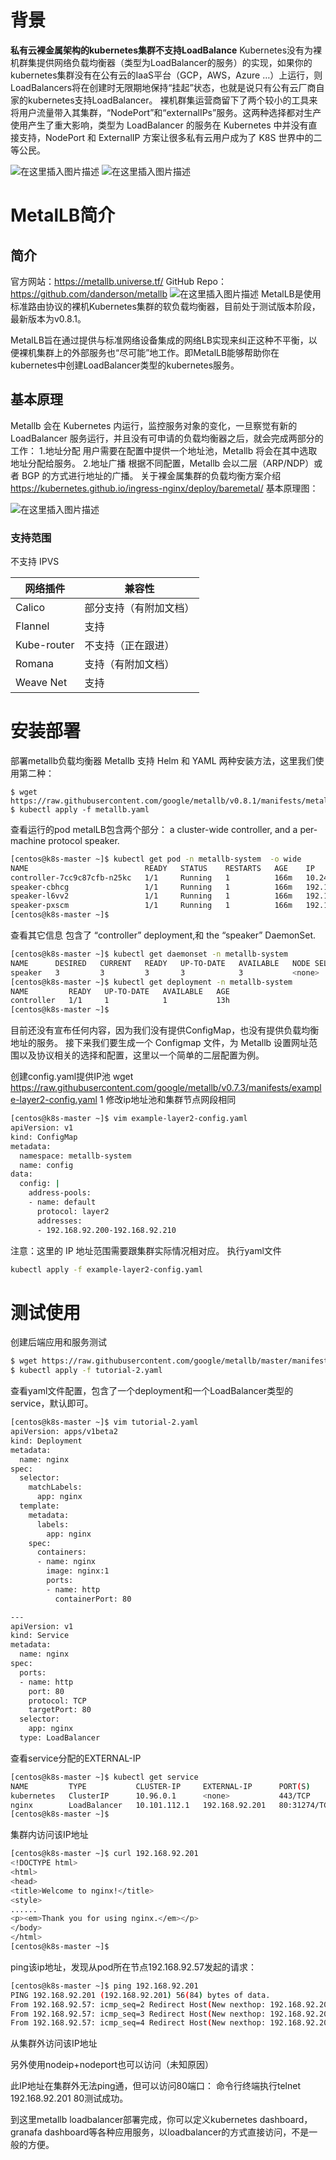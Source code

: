 ﻿# 背景
**私有云裸金属架构的kubernetes集群不支持LoadBalance**
Kubernetes没有为裸机群集提供网络负载均衡器（类型为LoadBalancer的服务）的实现，如果你的kubernetes集群没有在公有云的IaaS平台（GCP，AWS，Azure …）上运行，则LoadBalancers将在创建时无限期地保持“挂起”状态，也就是说只有公有云厂商自家的kubernetes支持LoadBalancer。
裸机群集运营商留下了两个较小的工具来将用户流量带入其集群，“NodePort”和“externalIPs”服务。这两种选择都对生产使用产生了重大影响，类型为 LoadBalancer 的服务在 Kubernetes 中并没有直接支持，NodePort 和 ExternalIP 方案让很多私有云用户成为了 K8S 世界中的二等公民。

![在这里插入图片描述](.\images\20191024160316678.png)
![在这里插入图片描述](.\images\2019102416041446.png)

# MetalLB简介
## 简介

官方网站：https://metallb.universe.tf/
GitHub Repo：https://github.com/danderson/metallb
![在这里插入图片描述](.\images\20191024155928524.png)
MetalLB是使用标准路由协议的裸机Kubernetes集群的软负载均衡器，目前处于测试版本阶段，最新版本为v0.8.1。

MetalLB旨在通过提供与标准网络设备集成的网络LB实现来纠正这种不平衡，以便裸机集群上的外部服务也“尽可能”地工作。即MetalLB能够帮助你在kubernetes中创建LoadBalancer类型的kubernetes服务。

## 基本原理

Metallb 会在 Kubernetes 内运行，监控服务对象的变化，一旦察觉有新的LoadBalancer 服务运行，并且没有可申请的负载均衡器之后，就会完成两部分的工作：
1.地址分配
用户需要在配置中提供一个地址池，Metallb 将会在其中选取地址分配给服务。
2.地址广播
根据不同配置，Metallb 会以二层（ARP/NDP）或者 BGP 的方式进行地址的广播。
关于裸金属集群的负载均衡方案介绍
https://kubernetes.github.io/ingress-nginx/deploy/baremetal/
基本原理图：

![在这里插入图片描述](.\images\20191024160741157.png)

### 支持范围

不支持 IPVS

| 网络插件    | 兼容性                 |
| ----------- | ---------------------- |
| Calico      | 部分支持（有附加文档） |
| Flannel     | 支持                   |
| Kube-router | 不支持（正在跟进）     |
| Romana      | 支持（有附加文档）     |
| Weave Net   | 支持                   |

# 安装部署

部署metallb负载均衡器
Metallb 支持 Helm 和 YAML 两种安装方法，这里我们使用第二种：

```
$ wget https://raw.githubusercontent.com/google/metallb/v0.8.1/manifests/metallb.yaml
$ kubectl apply -f metallb.yaml
```

查看运行的pod
metalLB包含两个部分： a cluster-wide controller, and a per-machine protocol speaker.


```bash
[centos@k8s-master ~]$ kubectl get pod -n metallb-system  -o wide
NAME                          READY   STATUS    RESTARTS   AGE    IP              NODE         NOMINATED NODE   READINESS GATES
controller-7cc9c87cfb-n25kc   1/1     Running   1          166m   10.244.1.39     k8s-node1    <none>           <none>
speaker-cbhcg                 1/1     Running   1          166m   192.168.92.56   k8s-master   <none>           <none>
speaker-l6vv2                 1/1     Running   1          166m   192.168.92.58   k8s-node2    <none>           <none>
speaker-pxscm                 1/1     Running   1          166m   192.168.92.57   k8s-node1    <none>           <none>
[centos@k8s-master ~]$ 
```

查看其它信息
包含了 “controller” deployment,和 the “speaker” DaemonSet.

```bash
[centos@k8s-master ~]$ kubectl get daemonset -n metallb-system 
NAME      DESIRED   CURRENT   READY   UP-TO-DATE   AVAILABLE   NODE SELECTOR   AGE
speaker   3         3         3       3            3           <none>          13h
[centos@k8s-master ~]$ kubectl get deployment -n metallb-system 
NAME         READY   UP-TO-DATE   AVAILABLE   AGE
controller   1/1     1            1           13h
[centos@k8s-master ~]$ 
```

目前还没有宣布任何内容，因为我们没有提供ConfigMap，也没有提供负载均衡地址的服务。
接下来我们要生成一个 Configmap 文件，为 Metallb 设置网址范围以及协议相关的选择和配置，这里以一个简单的二层配置为例。

创建config.yaml提供IP池
wget https://raw.githubusercontent.com/google/metallb/v0.7.3/manifests/example-layer2-config.yaml
1
修改ip地址池和集群节点网段相同

```bash
[centos@k8s-master ~]$ vim example-layer2-config.yaml 
apiVersion: v1
kind: ConfigMap
metadata:
  namespace: metallb-system
  name: config
data:
  config: |
    address-pools:
    - name: default
      protocol: layer2
      addresses:
      - 192.168.92.200-192.168.92.210
```


注意：这里的 IP 地址范围需要跟集群实际情况相对应。
执行yaml文件

```bash
kubectl apply -f example-layer2-config.yaml
```

# 测试使用

创建后端应用和服务测试

```bash
$ wget https://raw.githubusercontent.com/google/metallb/master/manifests/tutorial-2.yaml
$ kubectl apply -f tutorial-2.yaml
```

查看yaml文件配置，包含了一个deployment和一个LoadBalancer类型的service，默认即可。

```bash
[centos@k8s-master ~]$ vim tutorial-2.yaml 
apiVersion: apps/v1beta2
kind: Deployment
metadata:
  name: nginx
spec:
  selector:
    matchLabels:
      app: nginx
  template:
    metadata:
      labels:
        app: nginx
    spec:
      containers:
      - name: nginx
        image: nginx:1
        ports:
        - name: http
          containerPort: 80

---
apiVersion: v1
kind: Service
metadata:
  name: nginx
spec:
  ports:
  - name: http
    port: 80
    protocol: TCP
    targetPort: 80
  selector:
    app: nginx
  type: LoadBalancer
```

查看service分配的EXTERNAL-IP

```bash
[centos@k8s-master ~]$ kubectl get service 
NAME         TYPE           CLUSTER-IP     EXTERNAL-IP      PORT(S)        AGE
kubernetes   ClusterIP      10.96.0.1      <none>           443/TCP        3d15h
nginx        LoadBalancer   10.101.112.1   192.168.92.201   80:31274/TCP   123m
[centos@k8s-master ~]$
```


集群内访问该IP地址

```bash
[centos@k8s-master ~]$ curl 192.168.92.201
<!DOCTYPE html>
<html>
<head>
<title>Welcome to nginx!</title>
<style>
......
<p><em>Thank you for using nginx.</em></p>
</body>
</html>
[centos@k8s-master ~]$ 
```


ping该ip地址，发现从pod所在节点192.168.92.57发起的请求：

```bash
[centos@k8s-master ~]$ ping 192.168.92.201
PING 192.168.92.201 (192.168.92.201) 56(84) bytes of data.
From 192.168.92.57: icmp_seq=2 Redirect Host(New nexthop: 192.168.92.201)
From 192.168.92.57: icmp_seq=3 Redirect Host(New nexthop: 192.168.92.201)
From 192.168.92.57: icmp_seq=4 Redirect Host(New nexthop: 192.168.92.201)
```


从集群外访问该IP地址

另外使用nodeip+nodeport也可以访问（未知原因）

此IP地址在集群外无法ping通，但可以访问80端口：
命令行终端执行telnet 192.168.92.201 80测试成功。

到这里metallb loadbalancer部署完成，你可以定义kubernetes dashboard，granafa dashboard等各种应用服务，以loadbalancer的方式直接访问，不是一般的方便。

